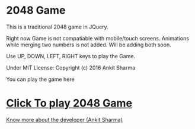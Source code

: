 # 2048 Game

 This is a traditional 2048 game in JQuery.

Right now Game is not compatiable with mobile/touch screens.
Animations while merging two numbers is not added. Will be adding both soon.

 Use UP, DOWN, LEFT, RIGHT keys to play the Game.
 
 Under MIT License: Copyright (c) 2016 Ankit Sharma
 
 You can play the game here
 
# [Click To play 2048 Game](https://voidvic.github.io/2048)

[Know more about the developer (Ankit Sharma)](https://voidvic.herokuapp.com)
